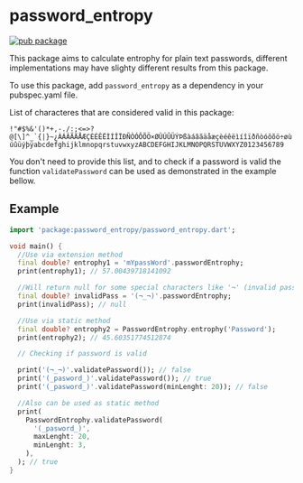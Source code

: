 <!-- 
This README describes the package. If you publish this package to pub.dev,
this README's contents appear on the landing page for your package.

For information about how to write a good package README, see the guide for
[writing package pages](https://dart.dev/guides/libraries/writing-package-pages). 

For general information about developing packages, see the Dart guide for
[creating packages](https://dart.dev/guides/libraries/create-library-packages)
and the Flutter guide for
[developing packages and plugins](https://flutter.dev/developing-packages). 
-->
# password_entropy

[![pub package](https://img.shields.io/pub/v/password_entropy.svg)](https://pub.dev/packages/password_entropy)

This package aims to calculate entrophy for plain text passwords, different implementations may have slighty different results from this package.

To use this package, add `password_entropy` as a dependency in your pubspec.yaml file.

List of characteres that are considered valid in this package:

```!"#$%&'()*+,-./:;<=>?@[\]^_`{|}~¿ÀÁÂÃÄÅÆÇÈÉÊËÌÍÎÏÐÑÒÓÔÕÖ×ØÙÚÛÜÝÞßàáâãäåæçèéêëìíîïðñòóôõö÷øùúûüýþÿabcdefghijklmnopqrstuvwxyzABCDEFGHIJKLMNOPQRSTUVWXYZ0123456789```

You don't need to provide this list, and to check if a password is valid the function `validatePassword` can be used as demonstrated in the example bellow.
## Example

```dart
import 'package:password_entropy/password_entropy.dart';

void main() {
  //Use via extension method
  final double? entrophy1 = 'mYpassWord'.passwordEntrophy;
  print(entrophy1); // 57.00439718141092

  //Will return null for some special characters like '¬' (invalid password)
  final double? invalidPass = '(¬_¬)'.passwordEntrophy;
  print(invalidPass); // null

  //Use via static method
  final double? entrophy2 = PasswordEntrophy.entrophy('Password');
  print(entrophy2); // 45.60351774512874

  // Checking if password is valid

  print('(¬_¬)'.validatePassword()); // false
  print('(_pasword_)'.validatePassword()); // true
  print('(_pasword_)'.validatePassword(minLenght: 20)); // false

  //Also can be used as static method
  print(
    PasswordEntrophy.validatePassword(
      '(_pasword_)',
      maxLenght: 20,
      minLenght: 3,
    ),
  ); // true
}
```
